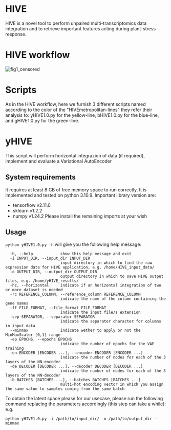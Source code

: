 # HIVE
HIVE is a novel tool to perform unpaired multi-transcriptomics data integration and to retrieve important features acting during plant-stress response. 

# HIVE workflow
![fig1_censored](https://github.com/user-attachments/assets/53dbb2b0-f696-4109-b61f-4290964a00a1)


# Scripts 
As in the HIVE workflow, here we furnish 3 different scripts named according to the color of the "HIVEmetropolitan-lines" they refer their analysis to: yHIVE1.0.py for the yellow-line, bHIVE1.0.py for the blue-line, and gHIVE1.0.py for the green-line.

# yHIVE 
This script will perform horizontal integrazion of data (if required), implement and evaluate a Variational AutoEncoder

## System requirements
It requires at least 8 GB of free memory space to run correctly.
It is implemented and tested on python 3.10.9.
Important library version are:
- tensorflow v2.11.0
- sklearn v1.2.2
- numpy v1.24.2
Please install the remaining imports at your wish

## Usage
```python yHIVE1.0.py -h``` will give you the following help message:

```
  -h, --help            show this help message and exit
  -i INPUT_DIR, --input_dir INPUT_DIR
                        input directory in which to find the raw expression data for HIVE application, e.g. /home/HIVE_input_data/
  -o OUTPUT_DIR, --output_dir OUTPUT_DIR
                        output directory in which to save HIVE output files, e.g. /home/yHIVE_results/
  -hz, --horizontal     indicate if an horizontal integration of two or more dataset is needed
  -rc REFERENCE_COLUMN, --reference_column REFERENCE_COLUMN
                        indicate the name of the column containing the gene names
  -ff FILE_FORMAT, --file_format FILE_FORMAT
                        indicate the input file/s extension
  -sep SEPARATOR, --separator SEPARATOR
                        indicate the separator character for columns in input data
  --minmax              indicate wether to apply or not the MinMaxScaler [0,1] range
  -ep EPOCHS, --epochs EPOCHS
                        indicate the number of epochs for the VAE training
  -en ENCODER [ENCODER ...], --encoder ENCODER [ENCODER ...]
                        indicate the number of nodes for each of the 3 layers of the NN-encoder
  -de DECODER [DECODER ...], --decoder DECODER [DECODER ...]
                        indicate the number of nodes for each of the 3 layers of the NN-decoder
  -b BATCHES [BATCHES ...], --batches BATCHES [BATCHES ...]
                        multi-hot encoding vector in which you assign the same value to samples coming from the same batch
```
To obtain the latent space please for our usecase, please run the following command replacing the parameters accordingly (this step can take a while):
e.g.
```
python yHIVE1.0.py -i /path/to/input_dir/ -o /path/to/output_dir --minmax 
```

